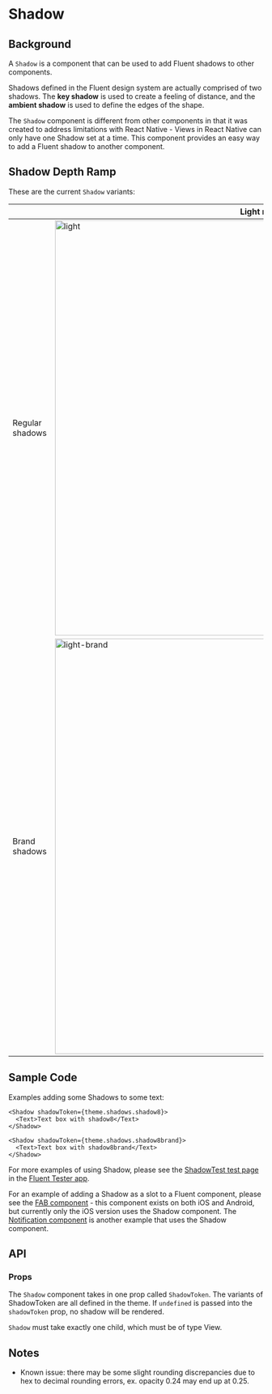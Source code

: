 # Shadow

## Background

A `Shadow` is a component that can be used to add Fluent shadows to other components.

Shadows defined in the Fluent design system are actually comprised of two shadows. The **key shadow** is used to create a feeling of distance, and the **ambient shadow** is used to define the edges of the shape.

The `Shadow` component is different from other components in that it was created to address limitations with React Native - Views in React Native can only have one Shadow set at a time. This component provides an easy way to add a Fluent shadow to another component.

## Shadow Depth Ramp

These are the current `Shadow` variants:

|                 | Light mode                                                                                                                                                                | Dark mode                                                                                                                                                                 |
| --------------- | ------------------------------------------------------------------------------------------------------------------------------------------------------------------------- | ------------------------------------------------------------------------------------------------------------------------------------------------------------------------- |
| Regular shadows | <img width="820" alt="light" src="https://user-images.githubusercontent.com/78454019/187567525-64592ead-c64c-4cc1-acd3-a21abdea2d35.png"> | <img width="820" alt="dark" src="https://user-images.githubusercontent.com/78454019/187567552-3b376f4d-eacd-482d-a395-a261c374c9f6.png"> |
| Brand shadows   | <img width="820" alt="light-brand" src="https://user-images.githubusercontent.com/78454019/187567541-c939ceaa-35b1-4cd6-84b5-55d8a5032e0c.png"> | <img width="820" alt="dark-brand" src="https://user-images.githubusercontent.com/78454019/187567558-79783f9b-2bff-463c-b7b5-7ec692b000fd.png"> |

## Sample Code

Examples adding some Shadows to some text:

```tsx
<Shadow shadowToken={theme.shadows.shadow8}>
  <Text>Text box with shadow8</Text>
</Shadow>
```

```tsx
<Shadow shadowToken={theme.shadows.shadow8brand}>
  <Text>Text box with shadow8brand</Text>
</Shadow>
```

For more examples of using Shadow, please see the [ShadowTest test page](https://github.com/microsoft/fluentui-react-native/tree/main/apps/fluent-tester/src/TestComponents/Shadow) in the [Fluent Tester app](https://github.com/microsoft/fluentui-react-native/blob/main/apps/fluent-tester/README.md).

For an example of adding a Shadow as a slot to a Fluent component, please see the [FAB component](https://github.com/microsoft/fluentui-react-native/tree/main/packages/components/Button/src/FAB) - this component exists on both iOS and Android, but currently only the iOS version uses the Shadow component. The [Notification component](https://github.com/microsoft/fluentui-react-native/tree/main/packages/components/Notification) is another example that uses the Shadow component.

## API

### Props

The `Shadow` component takes in one prop called `ShadowToken`. The variants of ShadowToken are all defined in the theme.
If `undefined` is passed into the `shadowToken` prop, no shadow will be rendered.

`Shadow` must take exactly one child, which must be of type View.

## Notes

- Known issue: there may be some slight rounding discrepancies due to hex to decimal rounding errors, ex. opacity 0.24 may end up at 0.25.
